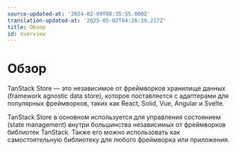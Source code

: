 ```yaml
---
source-updated-at: '2024-02-09T08:35:55.000Z'
translation-updated-at: '2025-05-02T04:26:19.217Z'
title: Обзор
id: overview
---
```

# Обзор

TanStack Store — это независимое от фреймворков хранилище данных (framework agnostic data store), которое поставляется с адаптерами для популярных фреймворков, таких как React, Solid, Vue, Angular и Svelte.

TanStack Store в основном используется для управления состоянием (state management) внутри большинства независимых от фреймворков библиотек TanStack. Также его можно использовать как самостоятельную библиотеку для любого фреймворка или приложения.
